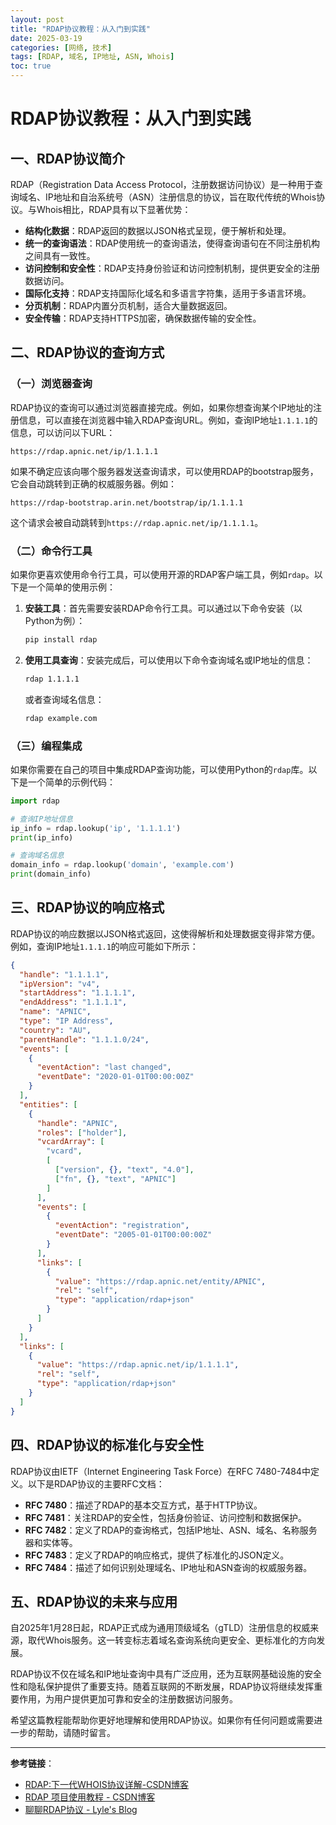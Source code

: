 ```yaml
---
layout: post
title: "RDAP协议教程：从入门到实践"
date: 2025-03-19
categories: [网络, 技术]
tags: [RDAP, 域名, IP地址, ASN, Whois]
toc: true
---
```


# RDAP协议教程：从入门到实践

## 一、RDAP协议简介

RDAP（Registration Data Access Protocol，注册数据访问协议）是一种用于查询域名、IP地址和自治系统号（ASN）注册信息的协议，旨在取代传统的Whois协议。与Whois相比，RDAP具有以下显著优势：

- **结构化数据**：RDAP返回的数据以JSON格式呈现，便于解析和处理。
- **统一的查询语法**：RDAP使用统一的查询语法，使得查询语句在不同注册机构之间具有一致性。
- **访问控制和安全性**：RDAP支持身份验证和访问控制机制，提供更安全的注册数据访问。
- **国际化支持**：RDAP支持国际化域名和多语言字符集，适用于多语言环境。
- **分页机制**：RDAP内置分页机制，适合大量数据返回。
- **安全传输**：RDAP支持HTTPS加密，确保数据传输的安全性。

## 二、RDAP协议的查询方式

### （一）浏览器查询

RDAP协议的查询可以通过浏览器直接完成。例如，如果你想查询某个IP地址的注册信息，可以直接在浏览器中输入RDAP查询URL。例如，查询IP地址`1.1.1.1`的信息，可以访问以下URL：

```
https://rdap.apnic.net/ip/1.1.1.1
```

如果不确定应该向哪个服务器发送查询请求，可以使用RDAP的bootstrap服务，它会自动跳转到正确的权威服务器。例如：

```
https://rdap-bootstrap.arin.net/bootstrap/ip/1.1.1.1
```

这个请求会被自动跳转到`https://rdap.apnic.net/ip/1.1.1.1`。

### （二）命令行工具

如果你更喜欢使用命令行工具，可以使用开源的RDAP客户端工具，例如`rdap`。以下是一个简单的使用示例：

1. **安装工具**：首先需要安装RDAP命令行工具。可以通过以下命令安装（以Python为例）：

   ```bash
   pip install rdap
   ```

2. **使用工具查询**：安装完成后，可以使用以下命令查询域名或IP地址的信息：

   ```bash
   rdap 1.1.1.1
   ```

   或者查询域名信息：

   ```bash
   rdap example.com
   ```

### （三）编程集成

如果你需要在自己的项目中集成RDAP查询功能，可以使用Python的`rdap`库。以下是一个简单的示例代码：

```python
import rdap

# 查询IP地址信息
ip_info = rdap.lookup('ip', '1.1.1.1')
print(ip_info)

# 查询域名信息
domain_info = rdap.lookup('domain', 'example.com')
print(domain_info)
```

## 三、RDAP协议的响应格式

RDAP协议的响应数据以JSON格式返回，这使得解析和处理数据变得非常方便。例如，查询IP地址`1.1.1.1`的响应可能如下所示：

```json
{
  "handle": "1.1.1.1",
  "ipVersion": "v4",
  "startAddress": "1.1.1.1",
  "endAddress": "1.1.1.1",
  "name": "APNIC",
  "type": "IP Address",
  "country": "AU",
  "parentHandle": "1.1.1.0/24",
  "events": [
    {
      "eventAction": "last changed",
      "eventDate": "2020-01-01T00:00:00Z"
    }
  ],
  "entities": [
    {
      "handle": "APNIC",
      "roles": ["holder"],
      "vcardArray": [
        "vcard",
        [
          ["version", {}, "text", "4.0"],
          ["fn", {}, "text", "APNIC"]
        ]
      ],
      "events": [
        {
          "eventAction": "registration",
          "eventDate": "2005-01-01T00:00:00Z"
        }
      ],
      "links": [
        {
          "value": "https://rdap.apnic.net/entity/APNIC",
          "rel": "self",
          "type": "application/rdap+json"
        }
      ]
    }
  ],
  "links": [
    {
      "value": "https://rdap.apnic.net/ip/1.1.1.1",
      "rel": "self",
      "type": "application/rdap+json"
    }
  ]
}
```

## 四、RDAP协议的标准化与安全性

RDAP协议由IETF（Internet Engineering Task Force）在RFC 7480-7484中定义。以下是RDAP协议的主要RFC文档：

- **RFC 7480**：描述了RDAP的基本交互方式，基于HTTP协议。
- **RFC 7481**：关注RDAP的安全性，包括身份验证、访问控制和数据保护。
- **RFC 7482**：定义了RDAP的查询格式，包括IP地址、ASN、域名、名称服务器和实体等。
- **RFC 7483**：定义了RDAP的响应格式，提供了标准化的JSON定义。
- **RFC 7484**：描述了如何识别处理域名、IP地址和ASN查询的权威服务器。

## 五、RDAP协议的未来与应用

自2025年1月28日起，RDAP正式成为通用顶级域名（gTLD）注册信息的权威来源，取代Whois服务。这一转变标志着域名查询系统向更安全、更标准化的方向发展。

RDAP协议不仅在域名和IP地址查询中具有广泛应用，还为互联网基础设施的安全性和隐私保护提供了重要支持。随着互联网的不断发展，RDAP协议将继续发挥重要作用，为用户提供更加可靠和安全的注册数据访问服务。

希望这篇教程能帮助你更好地理解和使用RDAP协议。如果你有任何问题或需要进一步的帮助，请随时留言。

---

**参考链接**：

- [RDAP:下一代WHOIS协议详解-CSDN博客](https://blog.csdn.net/u013617791/article/details/113485244)
- [RDAP 项目使用教程 - CSDN博客](https://blog.csdn.net/gitblog_00499/article/details/142076517)
- [聊聊RDAP协议 - Lyle's Blog](https://blog.lyle.ac.cn/2023/10/08/rdap/)
